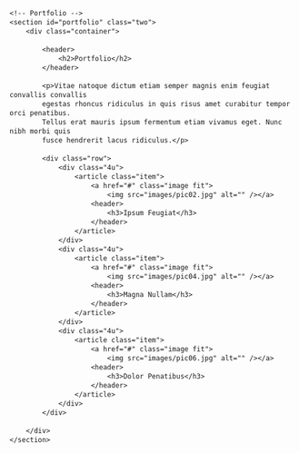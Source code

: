 	<!-- Portfolio -->
	<section id="portfolio" class="two">
		<div class="container">
	
			<header>
				<h2>Portfolio</h2>
			</header>
			
			<p>Vitae natoque dictum etiam semper magnis enim feugiat convallis convallis
			egestas rhoncus ridiculus in quis risus amet curabitur tempor orci penatibus.
			Tellus erat mauris ipsum fermentum etiam vivamus eget. Nunc nibh morbi quis 
			fusce hendrerit lacus ridiculus.</p>
		
			<div class="row">
				<div class="4u">
					<article class="item">
						<a href="#" class="image fit">
							<img src="images/pic02.jpg" alt="" /></a>
						<header>
							<h3>Ipsum Feugiat</h3>
						</header>
					</article>
				</div>
				<div class="4u">
					<article class="item">
						<a href="#" class="image fit">
							<img src="images/pic04.jpg" alt="" /></a>
						<header>
							<h3>Magna Nullam</h3>
						</header>
					</article>
				</div>
				<div class="4u">
					<article class="item">
						<a href="#" class="image fit">
							<img src="images/pic06.jpg" alt="" /></a>
						<header>
							<h3>Dolor Penatibus</h3>
						</header>
					</article>
				</div>
			</div>

		</div>
	</section>

